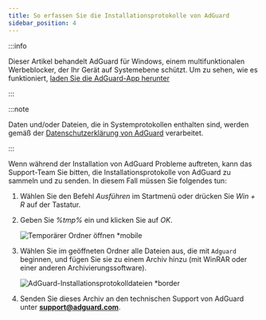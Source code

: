 ```yaml
---
title: So erfassen Sie die Installationsprotokolle von AdGuard
sidebar_position: 4
---
```


:::info

Dieser Artikel behandelt AdGuard für Windows, einem multifunktionalen Werbeblocker, der Ihr Gerät auf Systemebene schützt. Um zu sehen, wie es funktioniert, [laden Sie die AdGuard-App herunter](https://agrd.io/download-kb-adblock)

:::

:::note

Daten und/oder Dateien, die in Systemprotokollen enthalten sind, werden gemäß der [Datenschutzerklärung von AdGuard](https://adguard.com/de/privacy.html) verarbeitet.

:::

Wenn während der Installation von AdGuard Probleme auftreten, kann das Support-Team Sie bitten, die Installationsprotokolle von AdGuard zu sammeln und zu senden. In diesem Fall müssen Sie folgendes tun:

1. Wählen Sie den Befehl *Ausführen* im Startmenü oder drücken Sie *Win + R* auf der Tastatur.

1. Geben Sie *%tmp%* ein und klicken Sie auf *OK*.

    ![Temporärer Ordner öffnen *mobile](https://cdn.adtidy.org/content/kb/ad_blocker/windows/solving-problems/install-logs-1.png)

1. Wählen Sie im geöffneten Ordner alle Dateien aus, die mit `Adguard` beginnen, und fügen Sie sie zu einem Archiv hinzu (mit WinRAR oder einer anderen Archivierungssoftware).

    ![AdGuard-Installationsprotokolldateien *border](https://cdn.adtidy.org/content/kb/ad_blocker/windows/solving-problems/install-logs-2.png)

1. Senden Sie dieses Archiv an den technischen Support von AdGuard unter **support@adguard.com**.
